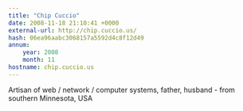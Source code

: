 ```yaml
---
title: "Chip Cuccio"
date: 2008-11-18 21:10:41 +0000
external-url: http://chip.cuccio.us/
hash: 06ea96aabc3068157a5592d4c8f12d49
annum:
    year: 2008
    month: 11
hostname: chip.cuccio.us
---
```


Artisan of web / network / computer systems, father, husband - from southern Minnesota, USA
